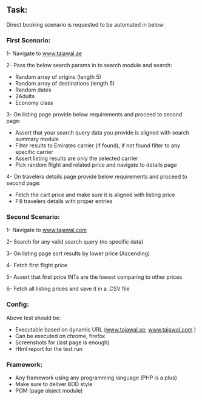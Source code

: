 ## Task:
Direct booking scenario is requested to be automated in below:

### First Scenario:
1- Navigate to​ www.tajawal.ae

2- Pass the below search params in to search module and search:
- Random array of origins (length 5)
- Random array of destinations (length 5)
- Random dates
- 2Adults
- Economy class

3- On listing page provide below requirements and proceed to second page:
- Assert that your search query data you provide is aligned with search summary module
- Filter results to Emirates carrier (if found), if not found filter to any specific carrier
- Assert listing results are only the selected carrier
- Pick random flight and related price and navigate to details page

4- On travelers details page provide below requirements and proceed to second page:
- Fetch the cart price and make sure it is aligned with listing price
- Fill travelers details with proper entries

### Second Scenario:
1- Navigate to​ www.tajawal.com

2- Search for any valid search query (no specific data)

3- On listing page sort results by lower price (Ascending)

4- Fetch first flight price

5- Assert that first price INTs are the lowest comparing to other prices

6- Fetch all listing prices and save it in a .CSV file


### Config:
Above test should be:
- Executable based on dynamic URL (www.tajawal.ae, www.tajawal.com )
- Can be executed on chrome, firefox
- Screenshots for (last page is enough)
- Html report for the test run

### Framework:
- Any framework using any programming language (PHP is a plus)
- Make sure to deliver BDD style
- POM (page object module)